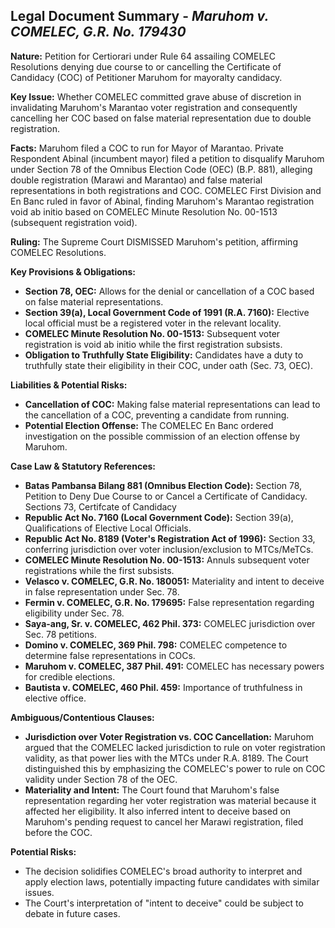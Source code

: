 ## Legal Document Summary - *Maruhom v. COMELEC, G.R. No. 179430*

**Nature:** Petition for Certiorari under Rule 64 assailing COMELEC Resolutions denying due course to or cancelling the Certificate of Candidacy (COC) of Petitioner Maruhom for mayoralty candidacy.

**Key Issue:** Whether COMELEC committed grave abuse of discretion in invalidating Maruhom's Marantao voter registration and consequently cancelling her COC based on false material representation due to double registration.

**Facts:** Maruhom filed a COC to run for Mayor of Marantao. Private Respondent Abinal (incumbent mayor) filed a petition to disqualify Maruhom under Section 78 of the Omnibus Election Code (OEC) (B.P. 881), alleging double registration (Marawi and Marantao) and false material representations in both registrations and COC. COMELEC First Division and En Banc ruled in favor of Abinal, finding Maruhom's Marantao registration void ab initio based on COMELEC Minute Resolution No. 00-1513 (subsequent registration void).

**Ruling:** The Supreme Court DISMISSED Maruhom's petition, affirming COMELEC Resolutions.

**Key Provisions & Obligations:**

*   **Section 78, OEC:** Allows for the denial or cancellation of a COC based on false material representations.
*   **Section 39(a), Local Government Code of 1991 (R.A. 7160):** Elective local official must be a registered voter in the relevant locality.
*   **COMELEC Minute Resolution No. 00-1513:** Subsequent voter registration is void ab initio while the first registration subsists.
*   **Obligation to Truthfully State Eligibility:** Candidates have a duty to truthfully state their eligibility in their COC, under oath (Sec. 73, OEC).

**Liabilities & Potential Risks:**

*   **Cancellation of COC:**  Making false material representations can lead to the cancellation of a COC, preventing a candidate from running.
*   **Potential Election Offense:** The COMELEC En Banc ordered investigation on the possible commission of an election offense by Maruhom.

**Case Law & Statutory References:**

*   **Batas Pambansa Bilang 881 (Omnibus Election Code):** Section 78, Petition to Deny Due Course to or Cancel a Certificate of Candidacy. Sections 73, Certifcate of Candidacy
*   **Republic Act No. 7160 (Local Government Code):** Section 39(a), Qualifications of Elective Local Officials.
*   **Republic Act No. 8189 (Voter's Registration Act of 1996):** Section 33, conferring jurisdiction over voter inclusion/exclusion to MTCs/MeTCs.
*   **COMELEC Minute Resolution No. 00-1513:** Annuls subsequent voter registrations while the first subsists.
*   **Velasco v. COMELEC, G.R. No. 180051:** Materiality and intent to deceive in false representation under Sec. 78.
*   **Fermin v. COMELEC, G.R. No. 179695:** False representation regarding eligibility under Sec. 78.
*   **Saya-ang, Sr. v. COMELEC, 462 Phil. 373:** COMELEC jurisdiction over Sec. 78 petitions.
*   **Domino v. COMELEC, 369 Phil. 798:** COMELEC competence to determine false representations in COCs.
*   **Maruhom v. COMELEC, 387 Phil. 491:** COMELEC has necessary powers for credible elections.
*   **Bautista v. COMELEC, 460 Phil. 459:** Importance of truthfulness in elective office.

**Ambiguous/Contentious Clauses:**

*   **Jurisdiction over Voter Registration vs. COC Cancellation:** Maruhom argued that the COMELEC lacked jurisdiction to rule on voter registration validity, as that power lies with the MTCs under R.A. 8189. The Court distinguished this by emphasizing the COMELEC's power to rule on COC validity under Section 78 of the OEC.
*   **Materiality and Intent:** The Court found that Maruhom's false representation regarding her voter registration was material because it affected her eligibility. It also inferred intent to deceive based on Maruhom's pending request to cancel her Marawi registration, filed before the COC.

**Potential Risks:**

*   The decision solidifies COMELEC's broad authority to interpret and apply election laws, potentially impacting future candidates with similar issues.
*   The Court's interpretation of "intent to deceive" could be subject to debate in future cases.
